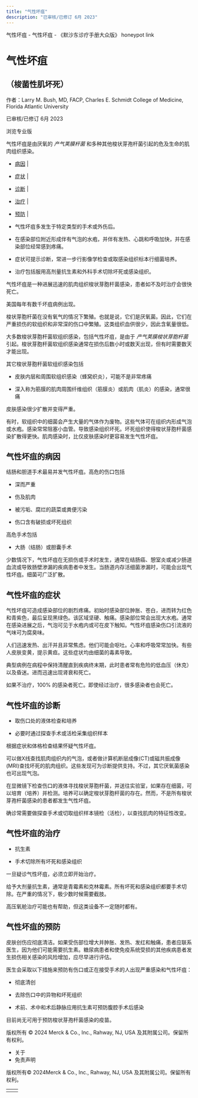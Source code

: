 ```yaml
---
title: "气性坏疽"
description: "已审核/已修订 6月 2023"
---
```


﻿气性坏疽 \- 气性坏疽 \- 《默沙东诊疗手册大众版》 honeypot link

# 气性坏疽

## （梭菌性肌坏死）

作者：Larry M. Bush, MD, FACP, Charles E. Schmidt College of Medicine, Florida Atlantic
University

已审核/已修订 6月 2023

浏览专业版

气性坏疽是由厌氧的 _产气荚膜杆菌_ 和多种其他梭状芽孢杆菌引起的危及生命的肌肉组织感染。

- [病因](#病因_v39247507_zh) \|
- [症状](#症状_v39247524_zh) \|
- [诊断](#诊断_v39247532_zh) \|
- [治疗](#治疗_v39247554_zh) \|
- [预防](#预防_v39247543_zh) \|

- 气性坏疽多发生于特定类型的手术或外伤后。

- 在感染部位附近形成伴有气泡的水疱，并伴有发热、心跳和呼吸加快，并在感染部位经常感到疼痛。

- 症状可提示诊断，常进一步行影像学检查或取感染组织标本行细菌培养。

- 治疗包括服用高剂量抗生素和外科手术切除坏死或感染组织。


气性坏疽是一种进展迅速的肌肉组织梭状芽胞杆菌感染，患者如不及时治疗会很快死亡。

美国每年有数千坏疽病例出现。

梭状芽胞杆菌在没有氧气的情况下繁殖。也就是说，它们是厌氧菌。因此，它们在严重损伤的软组织和非常深的伤口中繁殖。这类组织血供很少，因此含氧量很低。

大多数梭状芽胞杆菌软组织感染，包括气性坏疽，是由于 _产气荚膜梭状芽胞杆菌_ 引起。梭状芽胞杆菌软组织感染通常在损伤后数小时或数天出现，但有时需要数天才能出现。

其它梭状芽胞杆菌软组织感染包括

- 皮肤内层和周围软组织感染（蜂窝织炎），可能不是非常疼痛

- 深入称为筋膜的肌肉周围纤维组织（筋膜炎）或肌肉（肌炎）的感染，通常很痛


皮肤感染很少扩散并变得严重。

有时，软组织中的细菌会产生大量的气体作为废物。这些气体可在组织内形成气泡或水疱。感染常常阻塞小血管。导致感染组织坏死。坏死组织使得梭状芽胞杆菌感染扩散得更快。肌肉感染时，比仅皮肤感染时更容易发生气性坏疽。

## 气性坏疽的病因

结肠和胆道手术最易并发气性坏疽。高危的伤口包括

- 深而严重

- 伤及肌肉

- 被污垢、腐烂的蔬菜或粪便污染

- 伤口含有破损或坏死组织


高危手术包括

- 大肠（结肠）或胆囊手术


少数情况下，气性坏疽在无损伤或手术时发生，通常在结肠癌、憩室炎或减少肠道血流或导致肠壁渗漏的疾病患者中发生。当肠道内存活细菌渗漏时，可能会出现气性坏疽。细菌可广泛扩散。

## 气性坏疽的症状

气性坏疽可造成感染部位的剧烈疼痛。初始时感染部位肿胀、苍白，进而转为红色和青紫色，最后呈现黑绿色。该区域坚硬、触痛。感染部位常会出现大水疱。通常在感染进展之后，气泡可见于水疱内或可在皮下触知。气性坏疽感染伤口引流液的气味可为腐臭味。

人们迅速发热、出汗并且非常焦虑。他们可能会呕吐。心率和呼吸常常加快。有些人皮肤变黄，提示黄疸。这些症状均由细菌的毒素导致。

典型病例在病程中保持清醒直到疾病终末期，此时患者常有危险的低血压（休克）以及昏迷。进而迅速出现肾衰和死亡。

如果不治疗，100% 的感染者死亡。即使经过治疗，很多感染者也会死亡。

## 气性坏疽的诊断

- 取伤口处的液体检查和培养

- 必要时通过探查手术或活检采集组织样本


根据症状和体格检查结果怀疑气性坏疽。

可以做X线查找肌肉组织内的气泡，或者做计算机断层成像(CT)或磁共振成像(MRI)查找坏死的肌肉组织。这些发现可为诊断提供支持。不过，其它厌氧菌感染也可出现气泡。

在显微镜下检查伤口的液体寻找梭状芽胞杆菌，并送往实验室，如果存在细菌，可以培育（培养）并检测。培养可以确定梭状芽胞杆菌的存在。然而，不是所有梭状芽孢杆菌感染的患者都发生气性坏疽。

确诊常需要做探查手术或切取组织样本镜检（活检），以查找肌肉的特征性改变。

## 气性坏疽的治疗

- 抗生素

- 手术切除所有坏死和感染组织


一旦疑诊气性坏疽，必须立即开始治疗。

给予大剂量抗生素，通常是青霉素和克林霉素。所有坏死和感染组织都要手术切除。在严重的情况下，极少数时候需要截肢。

高压氧舱治疗可能也有帮助，但这类设备不一定随时都有。

## 气性坏疽的预防

皮肤创伤应彻底清洁。如果受伤部位增大并肿胀、发热、发红和触痛，患者应联系医生，因为他们可能需要抗生素。糖尿病患者和使免疫系统受损的其他疾病患者发生损伤相关感染的风险增加，应尽早进行评估。

医生会采取以下措施来预防有伤口或正在接受手术的人出现严重感染和气性坏疽：

- 彻底清创

- 去除伤口中的异物和坏死组织

- 术前、术中和术后静脉应用抗生素可预防腹腔手术后感染


目前尚无可用于预防梭状芽孢杆菌感染的疫苗。



版权所有 © 2024
Merck & Co., Inc., Rahway, NJ, USA 及其附属公司。保留所有权利。

- 关于
- 免责声明

版权所有© 2024Merck & Co., Inc., Rahway, NJ, USA 及其附属公司。保留所有权利。

|     |     |
| --- | --- |
|  |  |